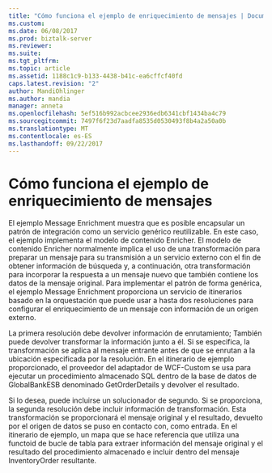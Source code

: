 ```yaml
---
title: "Cómo funciona el ejemplo de enriquecimiento de mensajes | Documentos de Microsoft"
ms.custom: 
ms.date: 06/08/2017
ms.prod: biztalk-server
ms.reviewer: 
ms.suite: 
ms.tgt_pltfrm: 
ms.topic: article
ms.assetid: 1188c1c9-b133-4438-b41c-ea6cffcf40fd
caps.latest.revision: "2"
author: MandiOhlinger
ms.author: mandia
manager: anneta
ms.openlocfilehash: 5ef516b992acbcee2936edb6341cbf1434ba4c79
ms.sourcegitcommit: 7497f6f23d7aadfa8535d0530493f8b4a2a50a0b
ms.translationtype: MT
ms.contentlocale: es-ES
ms.lasthandoff: 09/22/2017
---
```

# <a name="how-the-message-enrichment-sample-works"></a>Cómo funciona el ejemplo de enriquecimiento de mensajes
 El ejemplo Message Enrichment muestra que es posible encapsular un patrón de integración como un servicio genérico reutilizable. En este caso, el ejemplo implementa el modelo de contenido Enricher. El modelo de contenido Enricher normalmente implica el uso de una transformación para preparar un mensaje para su transmisión a un servicio externo con el fin de obtener información de búsqueda y, a continuación, otra transformación para incorporar la respuesta a un mensaje nuevo que también contiene los datos de la mensaje original. Para implementar el patrón de forma genérica, el ejemplo Message Enrichment proporciona un servicio de itinerarios basado en la orquestación que puede usar a hasta dos resoluciones para configurar el enriquecimiento de un mensaje con información de un origen externo.
  
 La primera resolución debe devolver información de enrutamiento; También puede devolver transformar la información junto a él. Si se especifica, la transformación se aplica al mensaje entrante antes de que se enrutan a la ubicación especificada por la resolución. En el itinerario de ejemplo proporcionado, el proveedor del adaptador de WCF-Custom se usa para ejecutar un procedimiento almacenado SQL dentro de la base de datos de GlobalBankESB denominado GetOrderDetails y devolver el resultado.  
  
 Si lo desea, puede incluirse un solucionador de segundo. Si se proporciona, la segunda resolución debe incluir información de transformación. Esta transformación se proporcionará el mensaje original y el resultado, devuelto por el origen de datos se puso en contacto con, como entrada. En el itinerario de ejemplo, un mapa que se hace referencia que utiliza una functoid de bucle de tabla para extraer información del mensaje original y el resultado del procedimiento almacenado e incluir dentro del mensaje InventoryOrder resultante.
